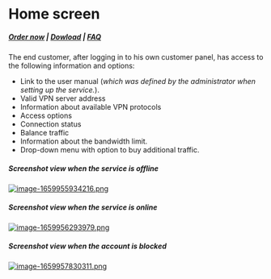 # Home screen

#####  [Order now](https://panel.puqcloud.com/index.php?rp=/store/whmcs-module-mikrotik-vpn) | [Dowload](https://download.puqcloud.com/WHMCS/servers/PUQ_WHMCS-Mikrotik-VPN/) | [FAQ](https://faq.puqcloud.com/)

The end customer, after logging in to his own customer panel, has access to the following information and options:

- Link to the user manual (*which was defined by the administrator when setting up the service.*).
- Valid VPN server address
- Information about available VPN protocols
- Access options
- Connection status
- Balance traffic
- Information about the bandwidth limit.
- Drop-down menu with option to buy additional traffic.

##### **Screenshot view when the service is offline**

[![image-1659955934216.png](https://doc.puq.info/uploads/images/gallery/2022-08/scaled-1680-/image-1659955934216.png)](https://doc.puq.info/uploads/images/gallery/2022-08/image-1659955934216.png)

##### **Screenshot view when the service is online**

[![image-1659956293979.png](https://doc.puq.info/uploads/images/gallery/2022-08/scaled-1680-/image-1659956293979.png)](https://doc.puq.info/uploads/images/gallery/2022-08/image-1659956293979.png)

##### **Screenshot view when the account is blocked**

[![image-1659957830311.png](https://doc.puq.info/uploads/images/gallery/2022-08/scaled-1680-/image-1659957830311.png)](https://doc.puq.info/uploads/images/gallery/2022-08/image-1659957830311.png)